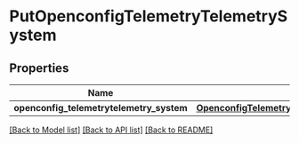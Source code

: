 # PutOpenconfigTelemetryTelemetrySystem

## Properties
Name | Type | Description | Notes
------------ | ------------- | ------------- | -------------
**openconfig_telemetrytelemetry_system** | [**OpenconfigTelemetryTelemetrySystemOpenconfigtelemetrytelemetrysystem**](OpenconfigTelemetryTelemetrySystemOpenconfigtelemetrytelemetrysystem.md) |  | [optional] 

[[Back to Model list]](../README.md#documentation-for-models) [[Back to API list]](../README.md#documentation-for-api-endpoints) [[Back to README]](../README.md)


